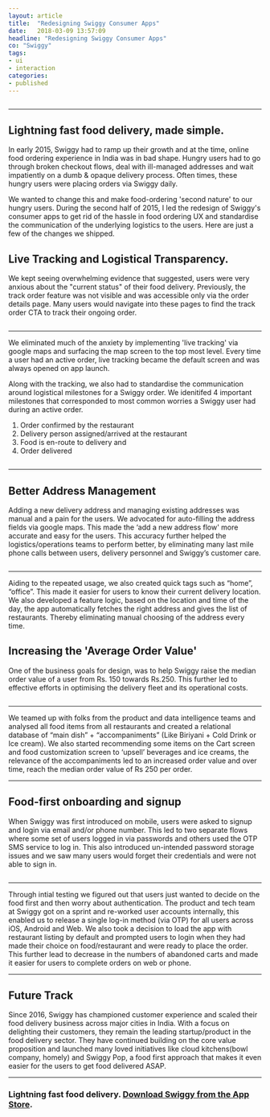 ```yaml
---
layout: article
title:  "Redesigning Swiggy Consumer Apps"
date:   2018-03-09 13:57:09
headline: "Redesigning Swiggy Consumer Apps"
co: "Swiggy"
tags:
- ui
- interaction
categories:
- published
---
```

<figure>
<img class="lazy" data-original="{{edchao.github.io}}/assets/img_swiggy_cover.jpg" />
</figure>

<!--more-->
---

## Lightning fast food delivery, made simple.


In early 2015, Swiggy had to ramp up their growth and at the time, online food ordering experience in India was in bad shape. Hungry users had to go through broken checkout flows, deal with ill-managed addresses and wait impatiently on a dumb & opaque delivery process. Often times, these hungry users were placing orders via Swiggy daily.

We wanted to change this and make food-ordering 'second nature' to our hungry users.
During the second half of 2015, I led the redesign of Swiggy's consumer apps to get rid of the hassle in food ordering UX and standardise the communication of the underlying logistics to the users. Here are just a few of the changes we shipped.  


## Live Tracking and Logistical Transparency.


We kept seeing overwhelming evidence that suggested, users were very anxious about the "current status" of their food delivery. Previously, the track order feature was not visible and was accessible only via the order details page. Many users would navigate into these pages to find the track order CTA to track their ongoing order.


<figure>
<img class="lazy" data-original="{{edchao.github.io}}/assets/img_swiggy_tracking.jpg" />
</figure>

---

We eliminated much of the anxiety by implementing 'live tracking' via google maps and surfacing the map screen to the top most level. Every time a user had an active order, live tracking became the default screen and was always opened on app launch.

Along with the tracking, we also had to standardise the communication around logistical milestones for a Swiggy order. We idenitifed 4 important milestones that corresponded to most common worries a Swiggy user had during an active order. 

1. Order confirmed by the restaurant
2. Delivery person assigned/arrived at the restaurant
3. Food is en-route to delivery and
4. Order delivered


<figure>
<img class="lazy" data-original="{{edchao.github.io}}/assets/img_swiggy_stages.jpg" />
</figure>

---



## Better Address Management

Adding a new delivery address and managing existing addresses was manual and a pain for the users. We advocated for auto-filling the address fields via google maps. This made the ‘add a new address flow' more accurate and easy for the users. This accuracy further helped the logistics/operations teams to perform better, by eliminating many last mile phone calls between users, delivery personnel and Swiggy’s customer care.


<figure>
<img class="lazy" data-original="{{edchao.github.io}}/assets/img_swiggy_address.jpg" />
</figure>

---

Aiding to the repeated usage, we also created quick tags such as “home”, “office”. This made it easier for users to know their current delivery location. We also developed a feature logic, based on the location and time of the day, the app automatically fetches the right address and gives the list of restaurants. Thereby eliminating manual choosing of the address every time.


## Increasing the 'Average Order Value'

One of the business goals for design, was to help Swiggy raise the median order value of a user from Rs. 150 towards Rs.250. This further led to effective efforts in optimising the delivery fleet and its operational costs.

<figure>
<img class="lazy" data-original="{{edchao.github.io}}/assets/img_swiggy_cross_sell.gif" />
</figure>

---

We teamed up with folks from the product and data intelligence teams and analysed all food items from all restaurants and created a relational database of “main dish” + “accompaniments” (Like Biriyani + Cold Drink or Ice cream). We also started recommending some items on the Cart screen and food customization screen to ‘upsell’ beverages and ice creams, the relevance of the accompaniments led to an increased order value and over time, reach the median order value of Rs 250 per order.

---


## Food-first onboarding and signup

When Swiggy was first introduced on mobile, users were asked to signup and login via email and/or phone number. This led to two separate flows where some set of users logged in via passwords and others used the OTP SMS service to log in. This also introduced un-intended password storage issues and we saw many users would forget their credentials and were not able to sign in.

<figure>
<img class="lazy" data-original="{{edchao.github.io}}/assets/img_swiggy_onboarding.jpg" />
</figure>

---



Through intial testing we figured out that users just wanted to decide on the food first and then worry about authentication. The product and tech team at Swiggy got on a sprint and re-worked user accounts internally, this enabled us to release a single log-in method (via OTP) for all users across iOS, Android and Web. We also took a decision to load the app with restaurant listing by default and prompted users to login when they had made their choice on food/restaurant and were ready to place the order. This further lead to decrease in the numbers of abandoned carts and made it easier for users to complete orders on web or phone.

---
## Future Track

Since 2016, Swiggy has championed customer experience and scaled their food delivery business across major cities in India. With a focus on delighting their customers, they remain the leading startup/product in the food delivery sector. They have continued building on the core value proposition and launched many loved initiatives like cloud kitchens(bowl company, homely) and Swiggy Pop, a food first approach that makes it even easier for the users to get food delivered ASAP.

---

### Lightning fast food delivery. <a href="https://itunes.apple.com/in/app/swiggy-food-order-delivery/id989540920?mt=8">Download Swiggy from the App Store</a>.

